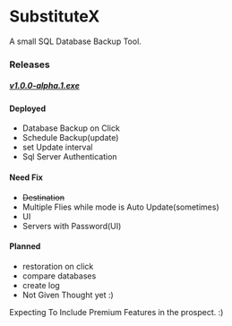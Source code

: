 # SubstituteX
A small SQL Database Backup Tool.

### Releases
##### [v1.0.0-alpha.1.exe](https://github.com/Tuurash/SubstituteX/blob/main/Releases/SubstituteX%20v1.0.0-alpha.1.exe)


#### Deployed
- Database Backup on Click
- Schedule Backup(update)
- set Update interval
- Sql Server Authentication
#### Need Fix
- ~~Destination~~
- Multiple Flies while mode is Auto Update(sometimes)
- UI
- Servers with Password(UI)  
#### Planned  
- restoration on click
- compare databases
- create log
- Not Given Thought yet :)

Expecting To Include Premium Features in the prospect. :)
